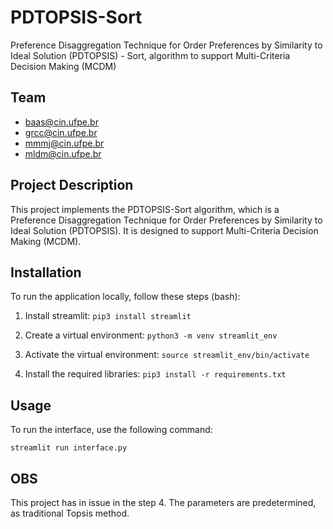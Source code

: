 # PDTOPSIS-Sort
Preference Disaggregation Technique for Order Preferences by Similarity to Ideal Solution (PDTOPSIS) - Sort, algorithm to support Multi-Criteria Decision Making (MCDM)

## Team
- baas@cin.ufpe.br
- grcc@cin.ufpe.br
- mmmj@cin.ufpe.br
- mldm@cin.ufpe.br

## Project Description
This project implements the PDTOPSIS-Sort algorithm, which is a Preference Disaggregation Technique for Order Preferences by Similarity to Ideal Solution (PDTOPSIS). It is designed to support Multi-Criteria Decision Making (MCDM).

## Installation
To run the application locally, follow these steps (bash):

1. Install streamlit:
	```pip3 install streamlit```

2. Create a virtual environment:
	```python3 -m venv streamlit_env```

3. Activate the virtual environment:
	```source streamlit_env/bin/activate```

4. Install the required libraries:
	```pip3 install -r requirements.txt```

## Usage
To run the interface, use the following command:

`streamlit run interface.py`

## OBS
This project has in issue in the step 4. The parameters are predetermined, as traditional Topsis method.